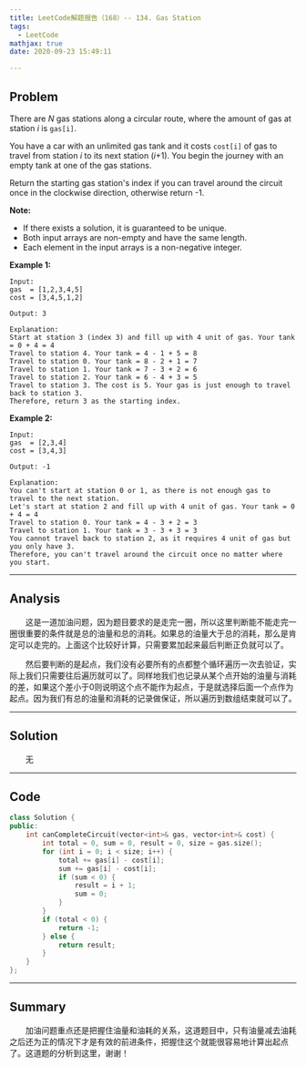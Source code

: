 ```yaml
---
title: LeetCode解题报告（168）-- 134. Gas Station
tags:
  - LeetCode
mathjax: true
date: 2020-09-23 15:49:11

---
```


## Problem

There are *N* gas stations along a circular route, where the amount of gas at station *i* is `gas[i]`.

You have a car with an unlimited gas tank and it costs `cost[i]` of gas to travel from station *i* to its next station (*i*+1). You begin the journey with an empty tank at one of the gas stations.

Return the starting gas station's index if you can travel around the circuit once in the clockwise direction, otherwise return -1.

**Note:**

- If there exists a solution, it is guaranteed to be unique.
- Both input arrays are non-empty and have the same length.
- Each element in the input arrays is a non-negative integer.

<!-- more -->

**Example 1:**

```
Input: 
gas  = [1,2,3,4,5]
cost = [3,4,5,1,2]

Output: 3

Explanation:
Start at station 3 (index 3) and fill up with 4 unit of gas. Your tank = 0 + 4 = 4
Travel to station 4. Your tank = 4 - 1 + 5 = 8
Travel to station 0. Your tank = 8 - 2 + 1 = 7
Travel to station 1. Your tank = 7 - 3 + 2 = 6
Travel to station 2. Your tank = 6 - 4 + 3 = 5
Travel to station 3. The cost is 5. Your gas is just enough to travel back to station 3.
Therefore, return 3 as the starting index.
```

**Example 2:**

```
Input: 
gas  = [2,3,4]
cost = [3,4,3]

Output: -1

Explanation:
You can't start at station 0 or 1, as there is not enough gas to travel to the next station.
Let's start at station 2 and fill up with 4 unit of gas. Your tank = 0 + 4 = 4
Travel to station 0. Your tank = 4 - 3 + 2 = 3
Travel to station 1. Your tank = 3 - 3 + 3 = 3
You cannot travel back to station 2, as it requires 4 unit of gas but you only have 3.
Therefore, you can't travel around the circuit once no matter where you start.
```

------

## Analysis

&emsp;&emsp;这是一道加油问题，因为题目要求的是走完一圈，所以这里判断能不能走完一圈很重要的条件就是总的油量和总的消耗。如果总的油量大于总的消耗，那么是肯定可以走完的。上面这个比较好计算，只需要累加起来最后判断正负就可以了。

&emsp;&emsp;然后要判断的是起点，我们没有必要所有的点都整个循环遍历一次去验证，实际上我们只需要往后遍历就可以了。同样地我们也记录从某个点开始的油量与消耗的差，如果这个差小于0则说明这个点不能作为起点，于是就选择后面一个点作为起点。因为我们有总的油量和消耗的记录做保证，所以遍历到数组结束就可以了。

------

## Solution

&emsp;&emsp;无

------

## Code

```c++
class Solution {
public:
    int canCompleteCircuit(vector<int>& gas, vector<int>& cost) {
        int total = 0, sum = 0, result = 0, size = gas.size();
        for (int i = 0; i < size; i++) {
            total += gas[i] - cost[i];
            sum += gas[i] - cost[i];
            if (sum < 0) {
                result = i + 1;
                sum = 0;
            }
        }
        if (total < 0) {
            return -1;
        } else {
            return result;
        }
    }
};
```

------

## Summary

&emsp;&emsp;加油问题重点还是把握住油量和油耗的关系，这道题目中，只有油量减去油耗之后还为正的情况下才是有效的前进条件，把握住这个就能很容易地计算出起点了。这道题的分析到这里，谢谢！

